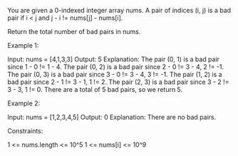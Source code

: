 You are given a 0-indexed integer array nums. A pair of indices (i, j) is a
bad pair if i < j and j - i != nums[j] - nums[i].

Return the total number of bad pairs in nums.


Example 1:


Input: nums = [4,1,3,3]
Output: 5
Explanation: The pair (0, 1) is a bad pair since 1 - 0 != 1 - 4.
The pair (0, 2) is a bad pair since 2 - 0 != 3 - 4, 2 != -1.
The pair (0, 3) is a bad pair since 3 - 0 != 3 - 4, 3 != -1.
The pair (1, 2) is a bad pair since 2 - 1 != 3 - 1, 1 != 2.
The pair (2, 3) is a bad pair since 3 - 2 != 3 - 3, 1 != 0.
There are a total of 5 bad pairs, so we return 5.


Example 2:


Input: nums = [1,2,3,4,5]
Output: 0
Explanation: There are no bad pairs.



Constraints:


1 <= nums.length <= 10^5
1 <= nums[i] <= 10^9





